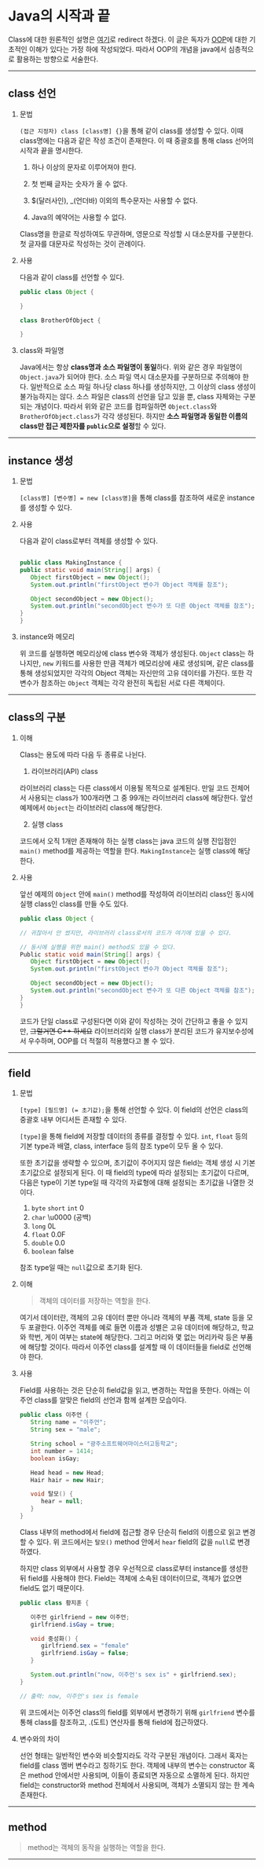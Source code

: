 # Java의 시작과 끝

Class에 대한 원론적인 설명은 [여기](https://github.com/976520/TIL/blob/main/Java/Object%20Oriented%20Programming/%EA%B0%9C%EB%85%90.md)로 redirect 하겠다. 이 글은 독자가 [OOP](https://github.com/976520/TIL/tree/main/Java/Object%20Oriented%20Programming)에 대한 기초적인 이해가 있다는 가정 하에 작성되었다. 따라서 OOP의 개념을 java에서 심층적으로 활용하는 방향으로 서술한다.

---

## class 선언

1. 문법

   `(접근 지정자) class [class명] {}`을 통해 같이 class를 생성할 수 있다. 이때 class명에는 다음과 같은 작성 조건이 존재한다. 이 때 중괄호를 통해 class 선어의 시작과 끝을 명시한다.

   1. 하나 이상의 문자로 이루어져야 한다.

   2. 첫 번째 글자는 숫자가 올 수 없다.

   3. $(달러사인), \_(언더바) 이외의 특수문자는 사용할 수 없다.

   4. Java의 예약어는 사용할 수 없다.

   Class명을 한글로 작성하여도 무관하며, 영문으로 작성할 시 대소문자를 구분한다. 첫 글자를 대문자로 작성하는 것이 관례이다.

2. 사용

   다음과 같이 class를 선언할 수 있다.

   ```java
   public class Object {

   }

   class BrotherOfObject {

   }
   ```

3. class와 파일명

   Java에서는 항상 **class명과 소스 파일명이 동일**하다. 위와 같은 경우 파일명이 `Object.java`가 되어야 한다. 소스 파일 역시 대소문자를 구분하므로 주의해야 한다. 일반적으로 소스 파일 하나당 class 하나를 생성하지만, 그 이상의 class 생성이 불가능하지는 않다. 소스 파일은 class의 선언을 담고 있을 뿐, class 자체와는 구분되는 개념이다. 따라서 위와 같은 코드를 컴파일하면 `Object.class`와 `BrotherOfObject.class`가 각각 생성된다. 하지만 **소스 파일명과 동일한 이름의 class만 접근 제한자를 `public`으로 설정**할 수 있다.

---

## instance 생성

1. 문법

   `[class명] [변수명] = new [class명]`을 통해 class를 참조하여 새로운 instance를 생성할 수 있다.

2. 사용

   다음과 같이 class로부터 객체를 생성할 수 있다.

   ```java

   public class MakingInstance {
   public static void main(String[] args) {
      Object firstObject = new Object();
      System.out.println("firstObject 변수가 Object 객체를 참조");

      Object secondObject = new Object();
      System.out.println("secondObject 변수가 또 다른 Object 객체를 참조");
   }
   }
   ```

3. instance와 메모리

   위 코드를 실행하면 메모리상에 class 변수와 객체가 생성된다. `Object` class는 하나지만, `new` 키워드를 사용한 만큼 객체가 메모리상에 새로 생성되며, 같은 class를 통해 생성되었지만 각각의 Object 객체는 자신만의 고유 데이터를 가진다. 또한 각 변수가 참조하는 `Object` 객체는 각각 완전히 독립된 서로 다른 객체이다.

---

## class의 구분

1. 이해

   Class는 용도에 따라 다음 두 종류로 나뉜다.

   1. 라이브러리(API) class

   라이브러리 class는 다른 class에서 이용될 목적으로 설계된다. 만일 코드 전체어서 사용되는 class가 100개라면 그 중 99개는 라이브러리 class에 해당한다. 앞선 예제에서 `Object`는 라이브러리 class에 해당한다.

   2. 실행 class

   코드에서 오직 1개만 존재해야 하는 실행 class는 java 코드의 실행 진입점인 `main()` method를 제공하는 역할을 한다. `MakingInstance`는 실행 class에 해당한다.

2. 사용

   앞선 예제의 `Object` 안에 `main()` method를 작성하여 라이브러리 class인 동시에 실행 class인 class를 만들 수도 있다.

   ```java
   public class Object {

   // 귀찮아서 안 썼지만, 라이브러리 class로서의 코드가 여기에 있을 수 있다.

   // 동시에 실행을 위한 main() method도 있을 수 있다.
   Public static void main(String[] args) {
      Object firstObject = new Object();
      System.out.println("firstObject 변수가 Object 객체를 참조");

      Object secondObject = new Object();
      System.out.println("secondObject 변수가 또 다른 Object 객체를 참조");
   }
   }
   ```

   코드가 단일 class로 구성된다면 이와 같이 작성하는 것이 간단하고 좋을 수 있지만, ~~그럴거면 C++ 하세요~~ 라이브러리와 실행 class가 분리된 코드가 유지보수성에서 우수하며, OOP를 더 적절히 적용했다고 볼 수 있다.

---

## field

1. 문법

   `[type] [필드명] (= 초기값);`을 통해 선언할 수 있다. 이 field의 선언은 class의 중괄호 내부 어디서든 존재할 수 있다.

   `[type]`을 통해 field에 저장할 데이터의 종류를 결정할 수 있다. `int`, `float` 등의 기본 type과 배열, class, interface 등의 참조 type이 모두 올 수 있다.

   또한 초기값을 생략할 수 있으며, 초기값이 주어지지 않은 field는 객체 생성 시 기본 초기값으로 설정되게 된다. 이 때 field의 type에 따라 설정되는 초기값이 다르며, 다음은 type이 기본 type일 때 각각의 자료형에 대해 설정되는 초기값을 나열한 것이다.

   1. `byte` `short` `int` 0
   2. `char` \u0000 (공백)
   3. `long` 0L
   4. `float` 0.0F
   5. `double` 0.0
   6. `boolean` false

   참조 type일 때는 `null`값으로 초기화 된다.

2. 이해

   > 객체의 데이터를 저장하는 역할을 한다.

   여기서 데이터란, 객체의 고유 데이터 뿐만 아니라 객체의 부품 객체, state 등을 모두 포괄한다. 이주언 객체를 예로 들면 이름과 성별은 고유 데이터에 해당하고, 학교와 학번, 게이 여부는 state에 해당한다. 그리고 머리와 몇 없는 머리카락 등은 부품에 해당할 것이다. 따라서 이주언 class를 설계할 때 이 데이터들을 field로 선언해야 한다.

3. 사용

   Field를 사용하는 것은 단순히 field값을 읽고, 변경하는 작업을 뜻한다. 아래는 이주언 class를 알맞은 field의 선언과 함께 설계한 모습이다.

   ```java
   public class 이주언 {
      String name = "이주언";
      String sex = "male";

      String school = "광주소프트웨어마이스터고등학교";
      int number = 1414;
      boolean isGay;

      Head head = new Head;
      Hair hair = new Hair;

      void 탈모() {
         hear = null;
      }
   }
   ```

   Class 내부의 method에서 field에 접근할 경우 단순히 field의 이름으로 읽고 변경할 수 있다. 위 코드에서는 `탈모()` method 안에서 `hear` field의 값을 `null`로 변경하였다.

   하지만 class 외부에서 사용할 경우 우선적으로 class로부터 instance를 생성한 뒤 field를 사용해야 한다. Field는 객체에 소속된 데이터이므로, 객체가 없으면 field도 없기 때문이다.

   ```java
   public class 황지훈 {

      이주언 girlfriend = new 이주언;
      girlfriend.isGay = true;

      void 중성화() {
         girlfriend.sex = "female"
         girlfriend.isGay = false;
      }

      System.out.println("now, 이주언's sex is" + girlfriend.sex);
   }

   // 출력: now, 이주언's sex is female
   ```

   위 코드에서는 이주언 class의 field를 외부에서 변경하기 위해 `girlfriend` 변수를 통해 class를 참조하고, .(도트) 연산자를 통해 field에 접근하였다.

4. 변수와의 차이

   선언 형태는 일반적인 변수와 비슷할지라도 각각 구분된 개념이다. 그래서 혹자는 field를 class 멤버 변수라고 칭하기도 한다. 객체에 내부의 변수는 constructor 혹은 method 안에서만 사용되며, 이들이 종료되면 자동으로 소멸하게 된다. 하지만 field는 constructor와 method 전체에서 사용되며, 객체가 소멸되지 않는 한 계속 존재한다.

---

## method

> method는 객체의 동작을 실행하는 역할을 한다.

---
